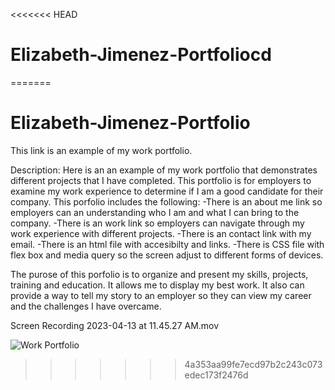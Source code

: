 <<<<<<< HEAD
# Elizabeth-Jimenez-Portfoliocd
=======
# Elizabeth-Jimenez-Portfolio
This link is an example of my work portfolio. 

Description: 
Here is an an example of my work portfolio that demonstrates different projects that I have completed. This portfolio is for employers to examine my work experience to determine if I am a good candidate for their company. This porfolio includes the following:
-There is an about me link so employers can an understanding who I am and what I can bring to the company. 
-There is an work link so employers can navigate through my work experience with different projects. 
-There is an contact link with my email.
-There is an html file with accesibilty and links.
-There is CSS file with flex box and media query so the screen adjust to different forms of devices. 

The purose of this porfolio is to organize and present my skills, projects, training and education. It allows me to display my best work. It also can provide a way to tell my story to an employer so they can view my career and the challenges I have overcame.

Screen Recording 2023-04-13 at 11.45.27 AM.mov

![Work Portfolio](https://user-images.githubusercontent.com/128547615/231820512-d33872ea-01ae-4303-8edd-3952f34eaecb.png)
>>>>>>> 4a353aa99fe7ecd97b2c243c073edec173f2476d
